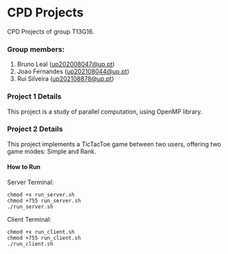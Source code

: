 # CPD Projects

CPD Projects of group T13G16.

### Group members:

1. Bruno Leal (up202008047@up.pt)
2. Joao Fernandes (up202108044@up.pt)
3. Rui Silveira (up202108878@up.pt)


### Project 1 Details

This project is a study of parallel computation, using OpenMP library.

### Project 2 Details

This project implements a TicTacToe game between two users, offering two game modes: Simple and Rank.

#### How to Run

Server Terminal:

```
chmod +x run_server.sh
chmod +755 run_server.sh
./run_server.sh
```

Client Terminal:

```
chmod +x run_client.sh
chmod +755 run_client.sh
./run_client.sh
```
